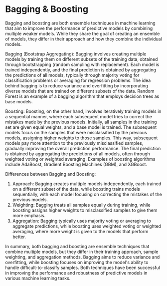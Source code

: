 # Bagging & Boosting

Bagging and boosting are both ensemble techniques in machine learning that aim to improve the performance of predictive models by combining multiple weaker models. While they share the goal of creating an ensemble of models, they differ in their approach and how they combine the individual models.

Bagging (Bootstrap Aggregating):
Bagging involves creating multiple models by training them on different subsets of the training data, obtained through bootstrapping (random sampling with replacement). Each model is trained independently, and the final prediction is obtained by aggregating the predictions of all models, typically through majority voting for classification problems or averaging for regression problems. The idea behind bagging is to reduce variance and overfitting by incorporating diverse models that are trained on different subsets of the data. Random Forest is an example of a bagging algorithm that employs decision trees as base models.

Boosting:
Boosting, on the other hand, involves iteratively training models in a sequential manner, where each subsequent model tries to correct the mistakes made by the previous models. Initially, all samples in the training set are given equal weights, and a base model is trained. The subsequent models focus on the samples that were misclassified by the previous models, assigning higher weights to those samples. This way, subsequent models pay more attention to the previously misclassified samples, gradually improving the overall prediction performance. The final prediction is obtained by aggregating the predictions of all models, often through weighted voting or weighted averaging. Examples of boosting algorithms include AdaBoost, Gradient Boosting Machines (GBM), and XGBoost.

Differences between Bagging and Boosting:
1. Approach: Bagging creates multiple models independently, each trained on a different subset of the data, while boosting trains models sequentially, with each model focusing on correcting the mistakes of the previous models.
2. Weighting: Bagging treats all samples equally during training, while boosting assigns higher weights to misclassified samples to give them more emphasis.
3. Aggregation: Bagging typically uses majority voting or averaging to aggregate predictions, while boosting uses weighted voting or weighted averaging, where more weight is given to the models that perform better.

In summary, both bagging and boosting are ensemble techniques that combine multiple models, but they differ in their training approach, sample weighting, and aggregation methods. Bagging aims to reduce variance and overfitting, while boosting focuses on improving the model's ability to handle difficult-to-classify samples. Both techniques have been successful in improving the performance and robustness of predictive models in various machine learning tasks.
